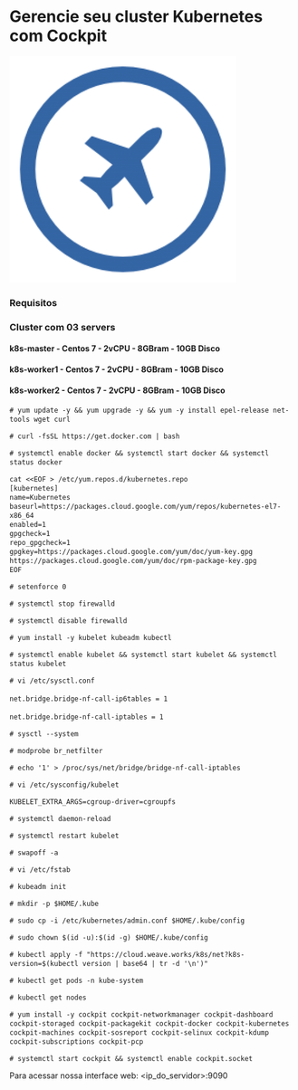 # Gerencie seu cluster Kubernetes com Cockpit

![Cockpit Project](./img/logo.png)

### Requisitos

### Cluster com 03 servers
#### k8s-master - Centos 7 - 2vCPU - 8GBram - 10GB Disco
#### k8s-worker1 - Centos 7 - 2vCPU - 8GBram - 10GB Disco
#### k8s-worker2 - Centos 7 - 2vCPU - 8GBram - 10GB Disco

```
# yum update -y && yum upgrade -y && yum -y install epel-release net-tools wget curl
```
```
# curl -fsSL https://get.docker.com | bash
```
```
# systemctl enable docker && systemctl start docker && systemctl status docker
```
```
cat <<EOF > /etc/yum.repos.d/kubernetes.repo
[kubernetes]
name=Kubernetes
baseurl=https://packages.cloud.google.com/yum/repos/kubernetes-el7-x86_64
enabled=1
gpgcheck=1
repo_gpgcheck=1
gpgkey=https://packages.cloud.google.com/yum/doc/yum-key.gpg https://packages.cloud.google.com/yum/doc/rpm-package-key.gpg
EOF
```
```
# setenforce 0
```
```
# systemctl stop firewalld
```
```
# systemctl disable firewalld
```
```
# yum install -y kubelet kubeadm kubectl
```
```
# systemctl enable kubelet && systemctl start kubelet && systemctl status kubelet
```

```
# vi /etc/sysctl.conf

net.bridge.bridge-nf-call-ip6tables = 1

net.bridge.bridge-nf-call-iptables = 1
```
```
# sysctl --system
```
```
# modprobe br_netfilter
```
```
# echo '1' > /proc/sys/net/bridge/bridge-nf-call-iptables
```
```
# vi /etc/sysconfig/kubelet
```
```
KUBELET_EXTRA_ARGS=cgroup-driver=cgroupfs
```
```
# systemctl daemon-reload
```
```
# systemctl restart kubelet
```
```
# swapoff -a
```
```
# vi /etc/fstab
```
```
# kubeadm init
```
```
# mkdir -p $HOME/.kube
```
```
# sudo cp -i /etc/kubernetes/admin.conf $HOME/.kube/config
```
```
# sudo chown $(id -u):$(id -g) $HOME/.kube/config
```
```
# kubectl apply -f "https://cloud.weave.works/k8s/net?k8s-version=$(kubectl version | base64 | tr -d '\n')"
```
```
# kubectl get pods -n kube-system
```
```
# kubectl get nodes
```
```
# yum install -y cockpit cockpit-networkmanager cockpit-dashboard cockpit-storaged cockpit-packagekit cockpit-docker cockpit-kubernetes cockpit-machines cockpit-sosreport cockpit-selinux cockpit-kdump cockpit-subscriptions cockpit-pcp
```

```
# systemctl start cockpit && systemctl enable cockpit.socket 
```

Para acessar nossa interface web: <ip_do_servidor>:9090




